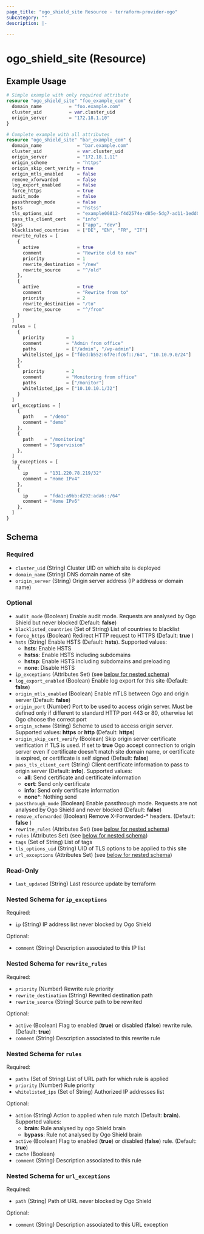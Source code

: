 ```yaml
---
page_title: "ogo_shield_site Resource - terraform-provider-ogo"
subcategory: ""
description: |-
  
---
```


# ogo_shield_site (Resource)



## Example Usage

```terraform
# Simple example with only required attribute
resource "ogo_shield_site" "foo_example_com" {
  domain_name          = "foo.example.com"
  cluster_uid          = var.cluster_uid
  origin_server        = "172.18.1.10"
}

# Complete example with all attributes
resource "ogo_shield_site" "bar_example_com" {
  domain_name             = "bar.example.com"
  cluster_uid             = var.cluster_uid
  origin_server           = "172.18.1.11"
  origin_scheme           = "https"
  origin_skip_cert_verify = true
  origin_mtls_enabled     = false
  remove_xforwarded       = false
  log_export_enabled      = false
  force_https             = true
  audit_mode              = false
  passthrough_mode        = false
  hsts                    = "hstss"
  tls_options_uid         = "example00812-f4d2574e-d85e-5dg7-ad11-1edd0489jmp1"
  pass_tls_client_cert    = "info"
  tags                    = ["app", "dev"]
  blacklisted_countries   = ["DE", "EN", "FR", "IT"]
  rewrite_rules = [
    {
      active              = true
      comment             = "Rewrite old to new"
      priority            = 1
      rewrite_destination = "/new"
      rewrite_source      = "^/old"
    },
    {
      active              = true
      comment             = "Rewrite from to"
      priority            = 2
      rewrite_destination = "/to"
      rewrite_source      = "^/from"
    }
  ]
  rules = [
    {
      priority        = 1
      comment         = "Admin from office"
      paths           = ["/admin", "/wp-admin"]
      whitelisted_ips = ["fded:b552:6f7e:fc6f::/64", "10.10.9.0/24"]
    },
    {
      priority        = 2
      comment         = "Monitoring from office"
      paths           = ["/monitor"]
      whitelisted_ips = ["10.10.10.1/32"]
    }
  ]
  url_exceptions = [
    {
      path    = "/demo"
      comment = "demo"
    },
    {
      path    = "/monitoring"
      comment = "Supervision"
    },
  ]
  ip_exceptions = [
    {
      ip      = "131.220.78.219/32"
      comment = "Home IPv4"
    },
    {
      ip      = "fda1:a9bb:d292:ada6::/64"
      comment = "Home IPv6"
    },
  ]
}
```

<!-- schema generated by tfplugindocs -->
## Schema

### Required

- `cluster_uid` (String) Cluster UID on which site is deployed
- `domain_name` (String) DNS domain name of site
- `origin_server` (String) Origin server address (IP address or domain name)

### Optional

- `audit_mode` (Boolean) Enable audit mode. Requests are analysed by Ogo Shield but never blocked (Default: **false**)
- `blacklisted_countries` (Set of String) List of countries to blacklist
- `force_https` (Boolean) Redirect HTTP request to HTTPS (Default: **true** )
- `hsts` (String) Enable HSTS (Default: **hsts**). Supported values:
  * **hsts**: Enable HSTS
  * **hstss**: Enable HSTS including subdomains
  * **hstsp**: Enable HSTS including subdomains and preloading
  * **none**: Disable HSTS
- `ip_exceptions` (Attributes Set) (see [below for nested schema](#nestedatt--ip_exceptions))
- `log_export_enabled` (Boolean) Enable log export for this site (Default: **false**)
- `origin_mtls_enabled` (Boolean) Enable mTLS between Ogo and origin server (Default: **false**)
- `origin_port` (Number) Port to be used to access origin server. Must be defined only if different to standard HTTP port 443 or 80, otherwise let Ogo choose the correct port
- `origin_scheme` (String) Scheme to used to access origin server. Supported values: **https** or **http** (Default: **https**)
- `origin_skip_cert_verify` (Boolean) Skip origin server certificate verification if TLS is used. If set to **true** Ogo accept connection to origin server even if certificate doesn't match site domain name, or certificate is expired, or certificate is self signed (Default: **false**)
- `pass_tls_client_cert` (String) Client certificate information to pass to origin server (Default: **info**). Supported values:
  * **all**: Send certificate and certificate information
  * **cert**: Send only certificate
  * **info**: Send only certificate information
  * **none***: Nothing send
- `passthrough_mode` (Boolean) Enable passthrough mode. Requests are not analysed by Ogo Shield and never blocked (Default: **false**)
- `remove_xforwarded` (Boolean) Remove X-Forwarded-* headers. (Default: **false** )
- `rewrite_rules` (Attributes Set) (see [below for nested schema](#nestedatt--rewrite_rules))
- `rules` (Attributes Set) (see [below for nested schema](#nestedatt--rules))
- `tags` (Set of String) List of tags
- `tls_options_uid` (String) UID of TLS options to be applied to this site
- `url_exceptions` (Attributes Set) (see [below for nested schema](#nestedatt--url_exceptions))

### Read-Only

- `last_updated` (String) Last resource update by terraform

<a id="nestedatt--ip_exceptions"></a>
### Nested Schema for `ip_exceptions`

Required:

- `ip` (String) IP address list never blocked by Ogo Shield

Optional:

- `comment` (String) Description associated to this IP list


<a id="nestedatt--rewrite_rules"></a>
### Nested Schema for `rewrite_rules`

Required:

- `priority` (Number) Rewrite rule priority
- `rewrite_destination` (String) Rewrited destination path
- `rewrite_source` (String) Source path to be rewrited

Optional:

- `active` (Boolean) Flag to enabled (**true**) or disabled (**false**) rewrite rule. (Default: **true**)
- `comment` (String) Description associated to this rewrite rule


<a id="nestedatt--rules"></a>
### Nested Schema for `rules`

Required:

- `paths` (Set of String) List of URL path for which rule is applied
- `priority` (Number) Rule priority
- `whitelisted_ips` (Set of String) Authorized IP addresses list

Optional:

- `action` (String) Action to applied when rule match (Default: **brain**). Supported values:
  * **brain**: Rule analysed by ogo Shield brain
  * **bypass**: Rule not analysed by Ogo Shield brain
- `active` (Boolean) Flag to enabled (**true**) or disabled (**false**) rule. (Default: **true**)
- `cache` (Boolean)
- `comment` (String) Description associated to this rule


<a id="nestedatt--url_exceptions"></a>
### Nested Schema for `url_exceptions`

Required:

- `path` (String) Path of URL never blocked by Ogo Shield

Optional:

- `comment` (String) Description associated to this URL exception
